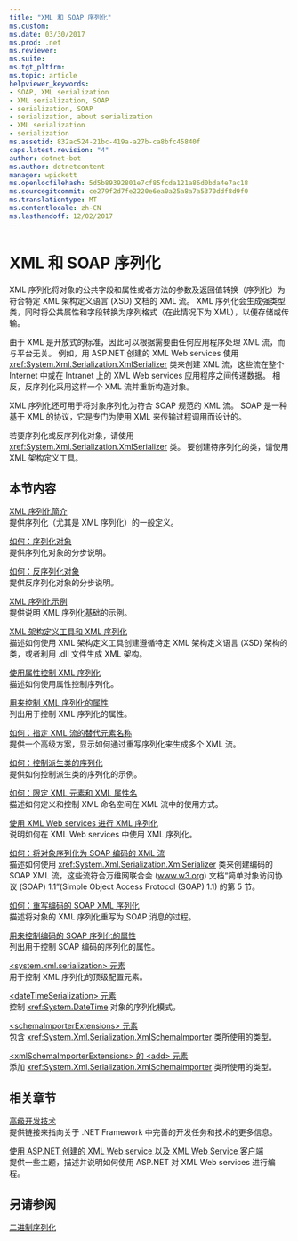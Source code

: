 ```yaml
---
title: "XML 和 SOAP 序列化"
ms.custom: 
ms.date: 03/30/2017
ms.prod: .net
ms.reviewer: 
ms.suite: 
ms.tgt_pltfrm: 
ms.topic: article
helpviewer_keywords:
- SOAP, XML serialization
- XML serialization, SOAP
- serialization, SOAP
- serialization, about serialization
- XML serialization
- serialization
ms.assetid: 832ac524-21bc-419a-a27b-ca8bfc45840f
caps.latest.revision: "4"
author: dotnet-bot
ms.author: dotnetcontent
manager: wpickett
ms.openlocfilehash: 5d5b89392801e7cf85fcda121a86d0bda4e7ac18
ms.sourcegitcommit: ce279f2d7fe2220e6ea0a25a8a7a5370ddf8d9f0
ms.translationtype: MT
ms.contentlocale: zh-CN
ms.lasthandoff: 12/02/2017
---
```

# <a name="xml-and-soap-serialization"></a>XML 和 SOAP 序列化
XML 序列化将对象的公共字段和属性或者方法的参数及返回值转换（序列化）为符合特定 XML 架构定义语言 (XSD) 文档的 XML 流。 XML 序列化会生成强类型类，同时将公共属性和字段转换为序列格式（在此情况下为 XML），以便存储或传输。  
  
 由于 XML 是开放式的标准，因此可以根据需要由任何应用程序处理 XML 流，而与平台无关。 例如，用 ASP.NET 创建的 XML Web services 使用 <xref:System.Xml.Serialization.XmlSerializer> 类来创建 XML 流，这些流在整个 Internet 中或在 Intranet 上的 XML Web services 应用程序之间传递数据。 相反，反序列化采用这样一个 XML 流并重新构造对象。  
  
 XML 序列化还可用于将对象序列化为符合 SOAP 规范的 XML 流。 SOAP 是一种基于 XML 的协议，它是专门为使用 XML 来传输过程调用而设计的。  
  
 若要序列化或反序列化对象，请使用 <xref:System.Xml.Serialization.XmlSerializer> 类。 要创建待序列化的类，请使用 XML 架构定义工具。  
  
## <a name="in-this-section"></a>本节内容  
 [XML 序列化简介](../../../docs/standard/serialization/introducing-xml-serialization.md)  
 提供序列化（尤其是 XML 序列化）的一般定义。  
  
 [如何：序列化对象](../../../docs/standard/serialization/how-to-serialize-an-object.md)  
 提供序列化对象的分步说明。  
  
 [如何：反序列化对象](../../../docs/standard/serialization/how-to-deserialize-an-object.md)  
 提供反序列化对象的分步说明。  
  
 [XML 序列化示例](../../../docs/standard/serialization/examples-of-xml-serialization.md)  
 提供说明 XML 序列化基础的示例。  
  
 [XML 架构定义工具和 XML 序列化](../../../docs/standard/serialization/the-xml-schema-definition-tool-and-xml-serialization.md)  
 描述如何使用 XML 架构定义工具创建遵循特定 XML 架构定义语言 (XSD) 架构的类，或者利用 .dll 文件生成 XML 架构。  
  
 [使用属性控制 XML 序列化](../../../docs/standard/serialization/controlling-xml-serialization-using-attributes.md)  
 描述如何使用属性控制序列化。  
  
 [用来控制 XML 序列化的属性](../../../docs/standard/serialization/attributes-that-control-xml-serialization.md)  
 列出用于控制 XML 序列化的属性。  
  
 [如何：指定 XML 流的替代元素名称](../../../docs/standard/serialization/how-to-specify-an-alternate-element-name-for-an-xml-stream.md)  
 提供一个高级方案，显示如何通过重写序列化来生成多个 XML 流。  
  
 [如何：控制派生类的序列化](../../../docs/standard/serialization/how-to-control-serialization-of-derived-classes.md)  
 提供如何控制派生类的序列化的示例。  
  
 [如何：限定 XML 元素和 XML 属性名](../../../docs/standard/serialization/how-to-qualify-xml-element-and-xml-attribute-names.md)  
 描述如何定义和控制 XML 命名空间在 XML 流中的使用方式。  
  
 [使用 XML Web services 进行 XML 序列化](../../../docs/standard/serialization/xml-serialization-with-xml-web-services.md)  
 说明如何在 XML Web services 中使用 XML 序列化。  
  
 [如何：将对象序列化为 SOAP 编码的 XML 流](../../../docs/standard/serialization/how-to-serialize-an-object-as-a-soap-encoded-xml-stream.md)  
 描述如何使用 <xref:System.Xml.Serialization.XmlSerializer> 类来创建编码的 SOAP XML 流，这些流符合万维网联合会 (www.w3.org) 文档“简单对象访问协议 (SOAP) 1.1”(Simple Object Access Protocol (SOAP) 1.1) 的第 5 节。  
  
 [如何：重写编码的 SOAP XML 序列化](../../../docs/standard/serialization/how-to-override-encoded-soap-xml-serialization.md)  
 描述将对象的 XML 序列化重写为 SOAP 消息的过程。  
  
 [用来控制编码的 SOAP 序列化的属性](../../../docs/standard/serialization/attributes-that-control-encoded-soap-serialization.md)  
 列出用于控制 SOAP 编码的序列化的属性。  
  
 [\<system.xml.serialization> 元素](../../../docs/standard/serialization/system-xml-serialization-element.md)  
 用于控制 XML 序列化的顶级配置元素。  
  
 [\<dateTimeSerialization> 元素](../../../docs/standard/serialization/datetimeserialization-element.md)  
 控制 <xref:System.DateTime> 对象的序列化模式。  
  
 [\<schemaImporterExtensions> 元素](../../../docs/standard/serialization/schemaimporterextensions-element.md)  
 包含 <xref:System.Xml.Serialization.XmlSchemaImporter> 类所使用的类型。  
  
 [\<xmlSchemaImporterExtensions> 的 \<add> 元素](../../../docs/standard/serialization/add-element-for-xmlschemaimporterextensions.md)  
 添加 <xref:System.Xml.Serialization.XmlSchemaImporter> 类所使用的类型。  
  
## <a name="related-sections"></a>相关章节  
 [高级开发技术](http://msdn.microsoft.com/en-us/c4a7e341-f0c6-4df4-a74f-223387ac6e4e)  
 提供链接来指向关于 .NET Framework 中完善的开发任务和技术的更多信息。  
  
 [使用 ASP.NET 创建的 XML Web service 以及 XML Web Service 客户端](http://msdn.microsoft.com/en-us/1e64af78-d705-4384-b08d-591a45f4379c)  
 提供一些主题，描述并说明如何使用 ASP.NET 对 XML Web services 进行编程。  
  
## <a name="see-also"></a>另请参阅  
 [二进制序列化](../../../docs/standard/serialization/binary-serialization.md)
